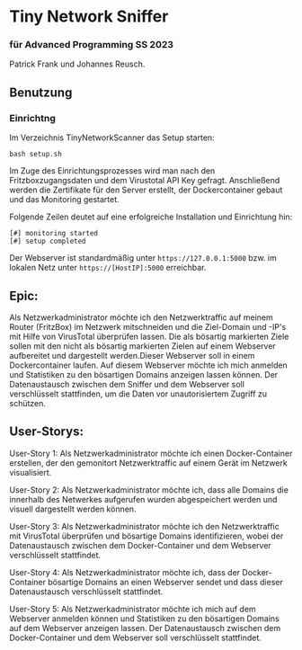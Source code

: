 
# Tiny Network Sniffer


### für Advanced Programming SS 2023

Patrick Frank und Johannes Reusch.

## Benutzung



### Einrichtng
Im Verzeichnis TinyNetworkScanner das Setup starten:

```
bash setup.sh
```
Im Zuge des Einrichtungsprozesses wird man nach den Fritzboxzugangsdaten und dem Virustotal API Key gefragt.
Anschließend werden die Zertifikate für den Server erstellt, der Dockercontainer gebaut und das Monitoring gestartet.

Folgende Zeilen deutet auf eine erfolgreiche Installation und Einrichtung hin:
```
[#] monitoring started
[#] setup completed
```

Der Webserver ist standardmäßig unter `https://127.0.0.1:5000` bzw. im lokalen Netz unter `https://[HostIP]:5000` erreichbar.


## Epic:

Als Netzwerkadministrator möchte ich den Netzwerktraffic auf meinem Router (FritzBox) im Netzwerk mitschneiden und die Ziel-Domain und -IP's mit Hilfe von VirusTotal überprüfen lassen. Die als bösartig markierten Ziele sollen mit den nicht als bösartig markierten Zielen auf einem Webserver aufbereitet und dargestellt werden.Dieser Webserver soll in einem Dockercontainer laufen. Auf diesem Webserver möchte ich mich anmelden und Statistiken zu den bösartigen Domains anzeigen lassen können. Der Datenaustausch zwischen dem Sniffer und dem Webserver soll verschlüsselt stattfinden, um die Daten vor unautorisiertem Zugriff zu schützen.

## User-Storys:

User-Story 1:
Als Netzwerkadministrator möchte ich einen Docker-Container erstellen, der den gemonitort Netzwerktraffic auf einem Gerät im Netzwerk visualisiert.

User-Story 2: 
Als Netzwerkadministrator möchte ich, dass alle Domains die innerhalb des Netwerkes aufgerufen wurden abgespeichert werden und visuell dargestellt werden können.

User-Story 3:
Als Netzwerkadministrator möchte ich den Netzwerktraffic mit VirusTotal überprüfen und bösartige Domains identifizieren, wobei der Datenaustausch zwischen dem Docker-Container und dem Webserver verschlüsselt stattfindet.

User-Story 4:
Als Netzwerkadministrator möchte ich, dass der Docker-Container bösartige Domains an einen Webserver sendet und dass dieser Datenaustausch verschlüsselt stattfindet.

User-Story 5:
Als Netzwerkadministrator möchte ich mich auf dem Webserver anmelden können und Statistiken zu den bösartigen Domains auf dem Webserver anzeigen lassen. Der Datenaustausch zwischen dem Docker-Container und dem Webserver soll verschlüsselt stattfindet.
